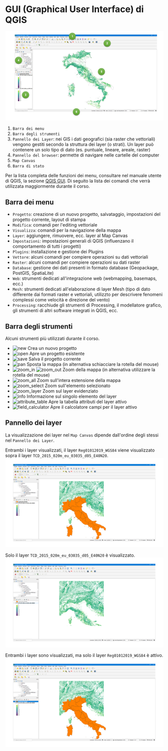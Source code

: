 # GUI (Graphical User Interface) di QGIS

![gui](../../../images/gui.png)

1. `Barra dei menu`
2. `Barra degli strumenti`
3. `Pannello dei Layer`: nei GIS i dati geografici (sia raster che vettoriali) vengono gestiti secondo la struttura dei layer (o strati). Un layer può contenere un solo tipo di dato (es. puntuale, lineare, areale, raster)
4. `Pannello del browser`: permette di navigare nelle cartelle del computer
5. `Map Canvas`
6. `Barra di stato`

Per la lista completa delle funzioni dei menu, consultare nel manuale utente di QGIS, la sezione [QGIS GUI](https://docs.qgis.org/3.16/it/docs/user_manual/introduction/qgis_gui.html). Di seguito la lista dei comandi che verrà utilizzata maggiormente durante il corso.

## Barra dei menu

* `Progetto`: creazione di un nuovo progetto, salvataggio, impostazioni del progetto corrente, layout di stampa
* `Modifica`: comandi per l'editing vettoriale
* `Visualizza`: comandi per la navigazione della mappa
* `Layer`: aggiungere, rimuovere, ecc. layer al Map Canvas
* `Impostazioni`: impostazioni generali di QGIS (influenzano il comportamento di tutti i progetti)
* `Plugins`: installazione e gestione dei Plugins
* `Vettore`: alcuni comandi per compiere operazioni su dati vettoriali
* `Raster`: alcuni comandi per compiere operazioni su dati raster
* `Database`: gestione dei dati presenti in formato database (Geopackage, PostGIS, SpatiaLite)
* `Web`: strumenti dedicati all'integrazione web (webmapping, basemaps, ecc.)
* `Mesh`: strumenti dedicati all'elaborazione di layer Mesh (tipo di dato differente dai formati raster e vettoriali, utilizzto per descrivere fenomeni complessi come velocità e direzione del vento)
* `Processing`: racchiude gli strumenti di Processing, il modellatore grafico, gli strumenti di altri software integrati in QGIS, ecc.

## Barra degli strumenti
Alcuni strumenti più utilizzati durante il corso.

* ![new](https://docs.qgis.org/3.16/it/_images/mActionFileNew.png) Crea un nuovo progetto
* ![open](https://docs.qgis.org/3.16/it/_images/mActionFileOpen.png) Apre un progetto esistente
* ![save](https://docs.qgis.org/3.16/it/_images/mActionFileSave.png) Salva il progetto corrente
* ![pan](https://docs.qgis.org/3.16/it/_images/mActionPan.png) Sposta la mappa (in alternativa schiacciare la rotella del mouse)
* ![zoom_in](https://docs.qgis.org/3.16/it/_images/mActionZoomIn.png) ![zoom_out](https://docs.qgis.org/3.16/it/_images/mActionZoomOut.png) Zoom della mappa (in alternativa utilizzare la rotella del mouse)
* ![zoom_all](https://docs.qgis.org/3.16/it/_images/mActionZoomFullExtent.png) Zoom sull'intera estensione della mappa
* ![zoom_select](https://docs.qgis.org/3.16/it/_images/mActionZoomToSelected.png) Zoom sull'elemento selezionato
* ![zoom_layer](https://docs.qgis.org/3.16/it/_images/mActionZoomToLayer.png) Zoom sul layer evidenziato
* ![info](https://docs.qgis.org/3.16/it/_images/mActionIdentify.png) Informazione sul singolo elemento del layer
* ![attribute_table](https://docs.qgis.org/3.16/it/_images/mActionOpenTable.png) Apre la tabella attributi del layer attivo
* ![field_calculator](https://docs.qgis.org/3.10/it/_images/mActionCalculateField.png) Apre il calcolatore campi per il layer attivo

## Pannello dei layer
La visualizzazione dei layer nel `Map Canvas` dipende dall'ordine degli stessi nel `Pannello dei Layer`.

Entrambi i layer visualizzati, il layer `Reg01012019_WGS84` viene visualizzato sopra il layer `TCD_2015_020m_eu_03035_d05_E40N20`.
![](../../../images/layer_case_1.png)

Solo il layer `TCD_2015_020m_eu_03035_d05_E40N20` è visualizzato.
![](../../../images/layer_case_2.png)

Entrambi i layer sono visualizzati, ma solo il layer `Reg01012019_WGS84` è attivo.
![](../../../images/layer_case_3.png)
